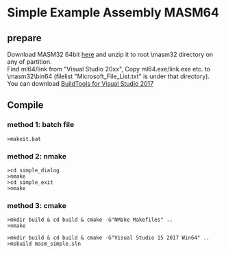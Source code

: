 # Simple Example Assembly MASM64

## prepare

  Download MASM32 64bit [here](http://www.masm32.com/download/masm64.zip) and unzip it to root \masm32 directory on any of partition.  
  Find ml64/link from "Visual Studio 20xx", Copy ml64.exe/link.exe etc. to \masm32\bin64 (filelist "Microsoft_File_List.txt" is under that directory).  
  You can download [BuildTools for Visual Studio 2017](https://go.microsoft.com/fwlink/p/?linkid=875721)  

## Compile

### method 1: batch file

```shell
>makeit.bat
```

### method 2: nmake

```shell
>cd simple_dialog
>nmake
>cd simple_exit
>nmake
```

### method 3: cmake

```shell
>mkdir build & cd build & cmake -G"NMake Makefiles" ..
>nmake
```

```shell
>mkdir build & cd build & cmake -G"Visual Studio 15 2017 Win64" ..
>msbuild masm_simple.sln
```
